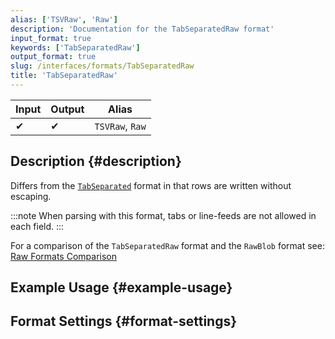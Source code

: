 ```yaml
---
alias: ['TSVRaw', 'Raw']
description: 'Documentation for the TabSeparatedRaw format'
input_format: true
keywords: ['TabSeparatedRaw']
output_format: true
slug: /interfaces/formats/TabSeparatedRaw
title: 'TabSeparatedRaw'
---
```


| Input | Output | Alias           |
|-------|--------|-----------------|
| ✔     | ✔      | `TSVRaw`, `Raw` |

## Description {#description}

Differs from the [`TabSeparated`](/interfaces/formats/TabSeparated) format in that rows are written without escaping.

:::note
When parsing with this format, tabs or line-feeds are not allowed in each field.
:::

For a comparison of the `TabSeparatedRaw` format and the `RawBlob` format see: [Raw Formats Comparison](../RawBLOB.md/#raw-formats-comparison)

## Example Usage {#example-usage}

## Format Settings {#format-settings}

